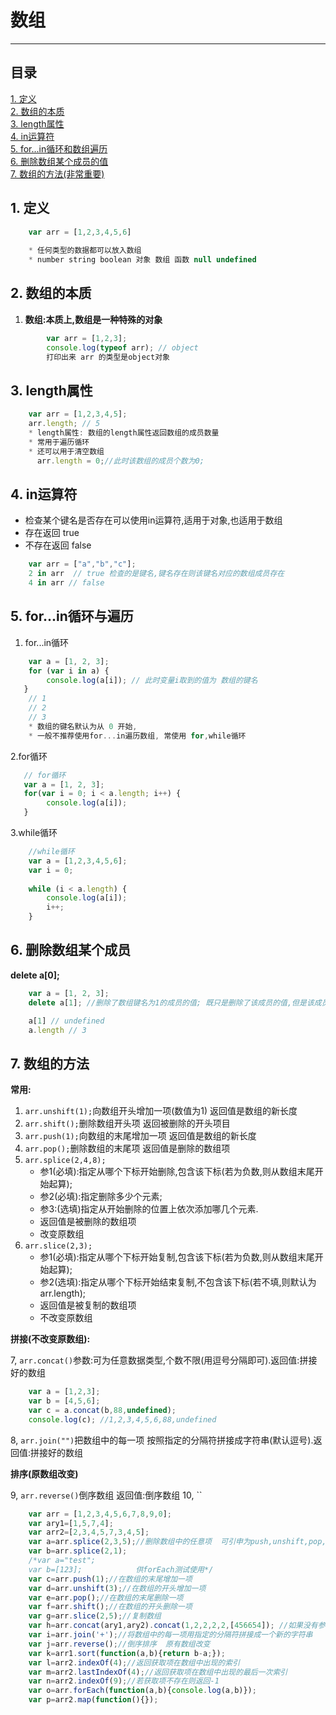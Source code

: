 # 数组

***

## 目录
[1. 定义](#定义)  
[2. 数组的本质](#数组的本质)  
[3. length属性](#length属性)  
[4. in运算符](#in运算符)  
[5. for...in循环和数组遍历](#循环与遍历)  
[6. 删除数组某个成员的值](#删除数组某个成员的值)  
[7. 数组的方法(非常重要)](#数组的方法)  

## <a id="定义">1. 定义</a>
``` js
	var arr = [1,2,3,4,5,6]
	
	* 任何类型的数据都可以放入数组
	* number string boolean 对象 数组 函数 null undefined
```

## <a id="数组的本质">2. 数组的本质</a>
1. **数组:本质上,数组是一种特殊的对象**

```js
 		var arr = [1,2,3];
 		console.log(typeof arr); // object
 		打印出来 arr 的类型是object对象
```

## <a id="length属性">3. length属性</a>
```js
	var arr = [1,2,3,4,5];
	arr.length; // 5
	* length属性: 数组的length属性返回数组的成员数量
	* 常用于遍历循环
	* 还可以用于清空数组
	  arr.length = 0;//此时该数组的成员个数为0;
```

## <a id="in运算符">4. in运算符</a>
* 检查某个键名是否存在可以使用in运算符,适用于对象,也适用于数组
* 存在返回 true
* 不存在返回 false
 
```js
	var arr = ["a","b","c"];	
	2 in arr  // true 检查的是键名,键名存在则该键名对应的数组成员存在
	4 in arr // false
```

## <a id="循环与遍历">5. for...in循环与遍历</a>

1. for...in循环

```js
	var a = [1, 2, 3];
	for (var i in a) {
   		console.log(a[i]); // 此时变量i取到的值为 数组的键名
   }
	// 1
	// 2
	// 3
	* 数组的键名默认为从 0 开始,
	* 一般不推荐使用for...in遍历数组, 常使用 for,while循环
```

 2.for循环
 
 ```js	
	// for循环
	var a = [1, 2, 3];
	for(var i = 0; i < a.length; i++) {
 		 console.log(a[i]);
	}

 ```

3.while循环

```js
	//while循环
	var a = [1,2,3,4,5,6];
	var i = 0;
	
	while (i < a.length) {
  		console.log(a[i]);
  		i++;
	}
```

## <a id="删除数组某个成员的值">6. 删除数组某个成员</a>
**delete a[0];**

```js
	var a = [1, 2, 3];
	delete a[1]; //删除了数组键名为1的成员的值; 既只是删除了该成员的值,但是该成员仍然存在只不过没有了值.

	a[1] // undefined
	a.length // 3
```

## <a id="数组的方法">7. 数组的方法</a>
**常用:**  

1. `arr.unshift(1);`向数组开头增加一项(数值为1) 返回值是数组的新长度  
2. `arr.shift();`删除数组开头项 返回被删除的开头项目  
3. `arr.push(1);`向数组的末尾增加一项 返回值是数组的新长度  
4. `arr.pop();`删除数组的末尾项 返回值是删除的数组项
5. `arr.splice(2,4,8);`  
	* 参1(必填):指定从哪个下标开始删除,包含该下标(若为负数,则从数组末尾开始起算);
	* 参2(必填):指定删除多少个元素;
	* 参3:(选填)指定从开始删除的位置上依次添加哪几个元素.
	* 返回值是被删除的数组项
	* 改变原数组
6. `arr.slice(2,3);`
   * 参1(必填):指定从哪个下标开始复制,包含该下标(若为负数,则从数组末尾开始起算);
   * 参2(选填):指定从哪个下标开始结束复制,不包含该下标(若不填,则默认为arr.length);
   * 返回值是被复制的数组项
   * 不改变原数组
   
**拼接(不改变原数组):**

7, `arr.concat()`参数:可为任意数据类型,个数不限(用逗号分隔即可).返回值:拼接好的数组

```js
	var a = [1,2,3];
	var b = [4,5,6];
	var c = a.concat(b,88,undefined);
	console.log(c); //1,2,3,4,5,6,88,undefined
```
8, `arr.join("")`把数组中的每一项 按照指定的分隔符拼接成字符串(默认逗号).返回值:拼接好的数组

**排序(原数组改变)**

9, `arr.reverse()`倒序数组 返回值:倒序数组 
10, ``

```js
	var arr = [1,2,3,4,5,6,7,8,9,0];
    var ary1=[1,5,7,4];
    var arr2=[2,3,4,5,7,3,4,5];
    var a=arr.splice(2,3,5);//删除数组中的任意项  可引申为push,unshift,pop,shift,slice最为常用
    var b=arr.splice(2,1);
    /*var a="test";
    var b=[123];            供forEach测试使用*/
    var c=arr.push(1);//在数组的末尾增加一项
    var d=arr.unshift(3);//在数组的开头增加一项
    var e=arr.pop();//在数组的末尾删除一项
    var f=arr.shift();//在数组的开头删除一项
    var g=arr.slice(2,5);//复制数组
    var h=arr.concat(ary1,ary2).concat(1,2,2,2,2,[456654]); //如果没有参数 或者参数为（）空则为赋值数组
    var i=arr.join('+');//将数组中的每一项用指定的分隔符拼接成一个新的字符串
    var j=arr.reverse();//倒序排序  原有数组改变
    var k=arr1.sort(function(a,b){return b-a;});
    var l=arr2.indexOf(4);//返回获取项在数组中出现的索引
    var m=arr2.lastIndexOf(4);//返回获取项在数组中出现的最后一次索引
    var n=arr2.indexOf(9);//若获取项不存在则返回-1
    var o=arr.forEach(function(a,b){console.log(a,b)});
    var p=arr2.map(function(){});
```




